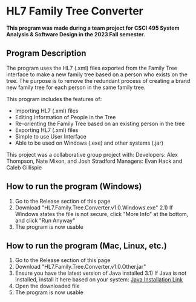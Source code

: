 # HL7 Family Tree Converter

**This program was made during a team project for CSCI 495 System Analysis & Software Design in the 2023 Fall semester.**

## Program Description

The program uses the HL7 (.xml) files exported from the Family Tree interface to make a new family tree based on a person who exists on the tree.
The purpose is to remove the redundant process of creating a brand new family tree for each person in the same family tree.

This program includes the features of:
- Importing HL7 (.xml) files
- Editing Information of People in the Tree
- Re-orienting the Family Tree based on an existing person in the tree
- Exporting HL7 (.xml) files
- Simple to use User Interface
- Able to be used on Windows (.exe) and other systems (.jar)

This project was a collaborative group project with:
Developers: Alex Thompson, Nate Mixon, and Josh Stradford
Managers: Evan Hack and Caleb Gillispie

## How to run the program (Windows)
1) Go to the Release section of this page
2) Download "HL7.Family.Tree.Converter.v1.0.Windows.exe" 
2.1) If Windows states the file is not secure, click "More Info" at the bottom, and click "Run Anyway"
3) The program is now usable

## How to run the program (Mac, Linux, etc.)
1) Go to the Release section of this page
2) Download "HL7.Family.Tree.Converter.v1.0.Other.jar" 
3) Ensure you have the latest version of Java installed
3.1) If Java is not installed, install it here based on your system: [Java Installation Link](https://www.java.com/en/download/manual.jsp)
4) Open the downloaded file
5) The program is now usable
